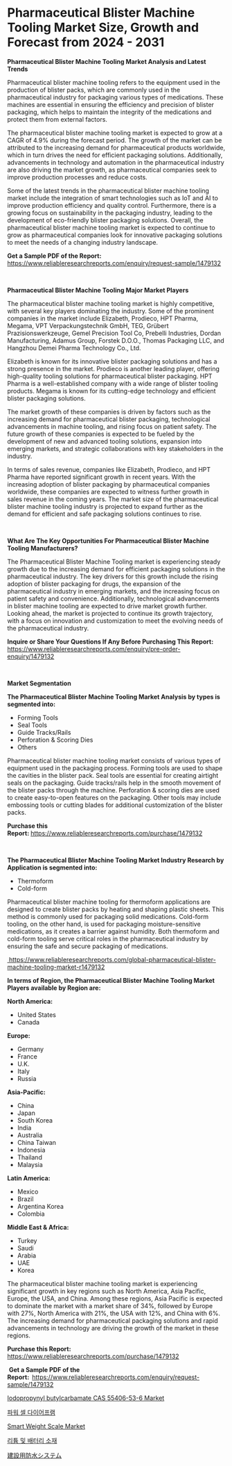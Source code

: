 <p><h1>Pharmaceutical Blister Machine Tooling Market Size, Growth and Forecast from 2024 - 2031</h1></p><p><strong>Pharmaceutical Blister Machine Tooling Market Analysis and Latest Trends</strong></p>
<p><p>Pharmaceutical blister machine tooling refers to the equipment used in the production of blister packs, which are commonly used in the pharmaceutical industry for packaging various types of medications. These machines are essential in ensuring the efficiency and precision of blister packaging, which helps to maintain the integrity of the medications and protect them from external factors.</p><p>The pharmaceutical blister machine tooling market is expected to grow at a CAGR of 4.9% during the forecast period. The growth of the market can be attributed to the increasing demand for pharmaceutical products worldwide, which in turn drives the need for efficient packaging solutions. Additionally, advancements in technology and automation in the pharmaceutical industry are also driving the market growth, as pharmaceutical companies seek to improve production processes and reduce costs.</p><p>Some of the latest trends in the pharmaceutical blister machine tooling market include the integration of smart technologies such as IoT and AI to improve production efficiency and quality control. Furthermore, there is a growing focus on sustainability in the packaging industry, leading to the development of eco-friendly blister packaging solutions. Overall, the pharmaceutical blister machine tooling market is expected to continue to grow as pharmaceutical companies look for innovative packaging solutions to meet the needs of a changing industry landscape.</p></p>
<p><strong>Get a Sample PDF of the Report:&nbsp;</strong> <a href="https://www.reliableresearchreports.com/enquiry/request-sample/1479132">https://www.reliableresearchreports.com/enquiry/request-sample/1479132</a></p>
<p>&nbsp;</p>
<p><strong>Pharmaceutical Blister Machine Tooling Major Market Players</strong></p>
<p><p>The pharmaceutical blister machine tooling market is highly competitive, with several key players dominating the industry. Some of the prominent companies in the market include Elizabeth, Prodieco, HPT Pharma, Megama, VPT Verpackungstechnik GmbH, TEG, Grübert Prazisionswerkzeuge, Gemel Precision Tool Co, Prebelli Industries, Dordan Manufacturing, Adamus Group, Forstek D.O.O., Thomas Packaging LLC, and Hangzhou Demei Pharma Technology Co., Ltd.</p><p>Elizabeth is known for its innovative blister packaging solutions and has a strong presence in the market. Prodieco is another leading player, offering high-quality tooling solutions for pharmaceutical blister packaging. HPT Pharma is a well-established company with a wide range of blister tooling products. Megama is known for its cutting-edge technology and efficient blister packaging solutions.</p><p>The market growth of these companies is driven by factors such as the increasing demand for pharmaceutical blister packaging, technological advancements in machine tooling, and rising focus on patient safety. The future growth of these companies is expected to be fueled by the development of new and advanced tooling solutions, expansion into emerging markets, and strategic collaborations with key stakeholders in the industry.</p><p>In terms of sales revenue, companies like Elizabeth, Prodieco, and HPT Pharma have reported significant growth in recent years. With the increasing adoption of blister packaging by pharmaceutical companies worldwide, these companies are expected to witness further growth in sales revenue in the coming years. The market size of the pharmaceutical blister machine tooling industry is projected to expand further as the demand for efficient and safe packaging solutions continues to rise.</p></p>
<p>&nbsp;</p>
<p><strong>What Are The Key Opportunities For Pharmaceutical Blister Machine Tooling Manufacturers?</strong></p>
<p><p>The Pharmaceutical Blister Machine Tooling market is experiencing steady growth due to the increasing demand for efficient packaging solutions in the pharmaceutical industry. The key drivers for this growth include the rising adoption of blister packaging for drugs, the expansion of the pharmaceutical industry in emerging markets, and the increasing focus on patient safety and convenience. Additionally, technological advancements in blister machine tooling are expected to drive market growth further. Looking ahead, the market is projected to continue its growth trajectory, with a focus on innovation and customization to meet the evolving needs of the pharmaceutical industry.</p></p>
<p><strong>Inquire or Share Your Questions If Any Before Purchasing This Report:</strong> <a href="https://www.reliableresearchreports.com/enquiry/pre-order-enquiry/1479132">https://www.reliableresearchreports.com/enquiry/pre-order-enquiry/1479132</a></p>
<p>&nbsp;</p>
<p><strong>Market Segmentation</strong></p>
<p><strong>The Pharmaceutical Blister Machine Tooling Market Analysis by types is segmented into:</strong></p>
<p><ul><li>Forming Tools</li><li>Seal Tools</li><li>Guide Tracks/Rails</li><li>Perforation & Scoring Dies</li><li>Others</li></ul></p>
<p><p>Pharmaceutical blister machine tooling market consists of various types of equipment used in the packaging process. Forming tools are used to shape the cavities in the blister pack. Seal tools are essential for creating airtight seals on the packaging. Guide tracks/rails help in the smooth movement of the blister packs through the machine. Perforation & scoring dies are used to create easy-to-open features on the packaging. Other tools may include embossing tools or cutting blades for additional customization of the blister packs.</p></p>
<p><strong>Purchase this Report:&nbsp;</strong><a href="https://www.reliableresearchreports.com/purchase/1479132">https://www.reliableresearchreports.com/purchase/1479132</a></p>
<p>&nbsp;</p>
<p><strong>The Pharmaceutical Blister Machine Tooling Market Industry Research by Application is segmented into:</strong></p>
<p><ul><li>Thermoform</li><li>Cold-form</li></ul></p>
<p><p>Pharmaceutical blister machine tooling for thermoform applications are designed to create blister packs by heating and shaping plastic sheets. This method is commonly used for packaging solid medications. Cold-form tooling, on the other hand, is used for packaging moisture-sensitive medications, as it creates a barrier against humidity. Both thermoform and cold-form tooling serve critical roles in the pharmaceutical industry by ensuring the safe and secure packaging of medications.</p></p>
<p><a href="https://www.reliableresearchreports.com/global-pharmaceutical-blister-machine-tooling-market-r1479132">&nbsp;https://www.reliableresearchreports.com/global-pharmaceutical-blister-machine-tooling-market-r1479132</a></p>
<p><strong>In terms of Region, the Pharmaceutical Blister Machine Tooling Market Players available by Region are:</strong></p>
<p>
    <p> <strong> North America: </strong>
        <ul>
            <li>United States</li>
            <li>Canada</li>
        </ul>
        </p> 
    <p> <strong> Europe: </strong>
        <ul>
            <li>Germany</li>
            <li>France</li>
            <li>U.K.</li>
            <li>Italy</li>
            <li>Russia</li>
        </ul>
        </p> 
    <p> <strong> Asia-Pacific: </strong>
        <ul>
            <li>China</li>
            <li>Japan</li>
            <li>South Korea</li>
            <li>India</li>
            <li>Australia</li>
            <li>China Taiwan</li>
            <li>Indonesia</li>
            <li>Thailand</li>
            <li>Malaysia</li>
        </ul>
        </p> 
    <p> <strong> Latin America: </strong>
        <ul>
            <li>Mexico</li>
            <li>Brazil</li>
            <li>Argentina Korea</li>
            <li>Colombia</li>
        </ul>
        </p> 
    <p> <strong> Middle East & Africa: </strong>
        <ul>
            <li>Turkey</li>
            <li>Saudi</li>
            <li>Arabia</li>
            <li>UAE</li>
            <li>Korea</li>
        </ul>
    </p>
    </p>
<p><p>The pharmaceutical blister machine tooling market is experiencing significant growth in key regions such as North America, Asia Pacific, Europe, the USA, and China. Among these regions, Asia Pacific is expected to dominate the market with a market share of 34%, followed by Europe with 27%, North America with 21%, the USA with 12%, and China with 6%. The increasing demand for pharmaceutical packaging solutions and rapid advancements in technology are driving the growth of the market in these regions.</p></p>
<p><strong>Purchase this Report: </strong><a href="https://www.reliableresearchreports.com/purchase/1479132">https://www.reliableresearchreports.com/purchase/1479132</a></p>
<p>&nbsp;<strong>Get a Sample PDF of the Report:&nbsp;&nbsp;</strong><a href="https://www.reliableresearchreports.com/enquiry/request-sample/1479132">https://www.reliableresearchreports.com/enquiry/request-sample/1479132</a></p>
<p><strong></strong></p>
<p><p><a href="https://github.com/NorbertYates/Market-Research-Report-List-5/blob/main/iodopropynyl-butylcarbamate-cas-55406-53-6-market.md">Iodopropynyl butylcarbamate CAS 55406-53-6 Market</a></p><p><a href="https://github.com/gambitz1998/Market-Research-Report-List-1/blob/main/658420787383.md">파워 셀 다이어프램</a></p><p><a href="https://github.com/prosalinda88/Market-Research-Report-List-4/blob/main/smart-weight-scale-market.md">Smart Weight Scale Market</a></p><p><a href="https://github.com/nhaiquang84/Market-Research-Report-List-1/blob/main/837355187384.md">리튬 및 배터리 소재</a></p><p><a href="https://github.com/avbqbctihcbe2/Market-Research-Report-List-2/blob/main/479056195725.md">建設用防水システム</a></p></p>